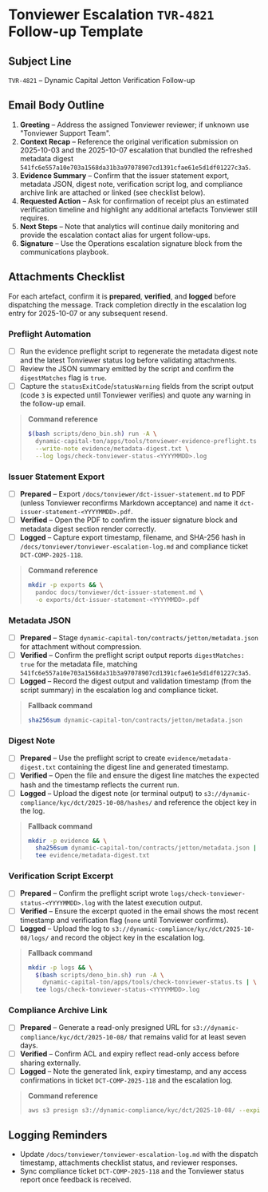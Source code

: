 # Tonviewer Escalation `TVR-4821` Follow-up Template

## Subject Line

`TVR-4821` – Dynamic Capital Jetton Verification Follow-up

## Email Body Outline

1. **Greeting** – Address the assigned Tonviewer reviewer; if unknown use
   "Tonviewer Support Team".
2. **Context Recap** – Reference the original verification submission on
   2025-10-03 and the 2025-10-07 escalation that bundled the refreshed metadata
   digest `541fc6e557a10e703a1568da31b3a97078907cd1391cfae61e5d1df01227c3a5`.
3. **Evidence Summary** – Confirm that the issuer statement export, metadata
   JSON, digest note, verification script log, and compliance archive link are
   attached or linked (see checklist below).
4. **Requested Action** – Ask for confirmation of receipt plus an estimated
   verification timeline and highlight any additional artefacts Tonviewer still
   requires.
5. **Next Steps** – Note that analytics will continue daily monitoring and
   provide the escalation contact alias for urgent follow-ups.
6. **Signature** – Use the Operations escalation signature block from the
   communications playbook.

## Attachments Checklist

For each artefact, confirm it is **prepared**, **verified**, and **logged**
before dispatching the message. Track completion directly in the escalation log
entry for 2025-10-07 or any subsequent resend.

### Preflight Automation

- [ ] Run the evidence preflight script to regenerate the metadata digest note
      and the latest Tonviewer status log before validating attachments.
- [ ] Review the JSON summary emitted by the script and confirm the
      `digestMatches` flag is `true`.
- [ ] Capture the `statusExitCode`/`statusWarning` fields from the script output
      (code `3` is expected until Tonviewer verifies) and quote any warning in
      the follow-up email.

> **Command reference**
>
> ```sh
> $(bash scripts/deno_bin.sh) run -A \
>   dynamic-capital-ton/apps/tools/tonviewer-evidence-preflight.ts \
>   --write-note evidence/metadata-digest.txt \
>   --log logs/check-tonviewer-status-<YYYYMMDD>.log
> ```

### Issuer Statement Export

- [ ] **Prepared** – Export `/docs/tonviewer/dct-issuer-statement.md` to PDF
      (unless Tonviewer reconfirms Markdown acceptance) and name it
      `dct-issuer-statement-<YYYYMMDD>.pdf`.
- [ ] **Verified** – Open the PDF to confirm the issuer signature block and
      metadata digest section render correctly.
- [ ] **Logged** – Capture export timestamp, filename, and SHA-256 hash in
      `/docs/tonviewer/tonviewer-escalation-log.md` and compliance ticket
      `DCT-COMP-2025-118`.

> **Command reference**
>
> ```sh
> mkdir -p exports && \
>   pandoc docs/tonviewer/dct-issuer-statement.md \
>   -o exports/dct-issuer-statement-<YYYYMMDD>.pdf
> ```

### Metadata JSON

- [ ] **Prepared** – Stage `dynamic-capital-ton/contracts/jetton/metadata.json`
      for attachment without compression.
- [ ] **Verified** – Confirm the preflight script output reports
      `digestMatches: true` for the metadata file, matching
      `541fc6e557a10e703a1568da31b3a97078907cd1391cfae61e5d1df01227c3a5`.
- [ ] **Logged** – Record the digest output and validation timestamp (from the
      script summary) in the escalation log and compliance ticket.

> **Fallback command**
>
> ```sh
> sha256sum dynamic-capital-ton/contracts/jetton/metadata.json
> ```

### Digest Note

- [ ] **Prepared** – Use the preflight script to create
      `evidence/metadata-digest.txt` containing the digest line and generated
      timestamp.
- [ ] **Verified** – Open the file and ensure the digest line matches the
      expected hash and the timestamp reflects the current run.
- [ ] **Logged** – Upload the digest note (or terminal output) to
      `s3://dynamic-compliance/kyc/dct/2025-10-08/hashes/` and reference the
      object key in the log.

> **Fallback command**
>
> ```sh
> mkdir -p evidence && \
>   sha256sum dynamic-capital-ton/contracts/jetton/metadata.json | \
>   tee evidence/metadata-digest.txt
> ```

### Verification Script Excerpt

- [ ] **Prepared** – Confirm the preflight script wrote
      `logs/check-tonviewer-status-<YYYYMMDD>.log` with the latest execution
      output.
- [ ] **Verified** – Ensure the excerpt quoted in the email shows the most
      recent timestamp and verification flag (`none` until Tonviewer confirms).
- [ ] **Logged** – Upload the log to
      `s3://dynamic-compliance/kyc/dct/2025-10-08/logs/` and record the object
      key in the escalation log.

> **Fallback command**
>
> ```sh
> mkdir -p logs && \
>   $(bash scripts/deno_bin.sh) run -A \
>     dynamic-capital-ton/apps/tools/check-tonviewer-status.ts | \
>   tee logs/check-tonviewer-status-<YYYYMMDD>.log
> ```

### Compliance Archive Link

- [ ] **Prepared** – Generate a read-only presigned URL for
      `s3://dynamic-compliance/kyc/dct/2025-10-08/` that remains valid for at
      least seven days.
- [ ] **Verified** – Confirm ACL and expiry reflect read-only access before
      sharing externally.
- [ ] **Logged** – Note the generated link, expiry timestamp, and any access
      confirmations in ticket `DCT-COMP-2025-118` and the escalation log.

> **Command reference**
>
> ```sh
> aws s3 presign s3://dynamic-compliance/kyc/dct/2025-10-08/ --expires-in 604800
> ```

## Logging Reminders

- Update `/docs/tonviewer/tonviewer-escalation-log.md` with the dispatch
  timestamp, attachments checklist status, and reviewer responses.
- Sync compliance ticket `DCT-COMP-2025-118` and the Tonviewer status report
  once feedback is received.
